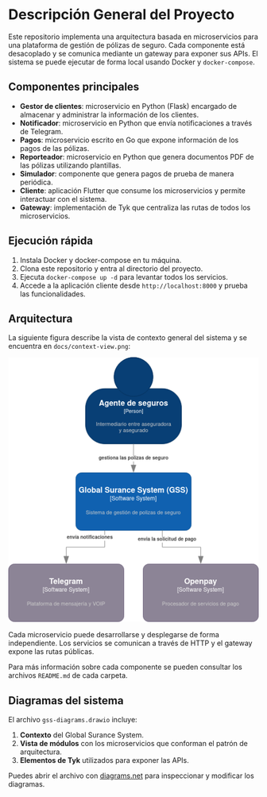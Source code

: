 # Descripción General del Proyecto

Este repositorio implementa una arquitectura basada en microservicios para una plataforma de gestión de pólizas de seguro. Cada componente está desacoplado y se comunica mediante un gateway para exponer sus APIs. El sistema se puede ejecutar de forma local usando Docker y `docker-compose`.

## Componentes principales

- **Gestor de clientes**: microservicio en Python (Flask) encargado de almacenar y administrar la información de los clientes.
- **Notificador**: microservicio en Python que envía notificaciones a través de Telegram.
- **Pagos**: microservicio escrito en Go que expone información de los pagos de las pólizas.
- **Reporteador**: microservicio en Python que genera documentos PDF de las pólizas utilizando plantillas.
- **Simulador**: componente que genera pagos de prueba de manera periódica.
- **Cliente**: aplicación Flutter que consume los microservicios y permite interactuar con el sistema.
- **Gateway**: implementación de Tyk que centraliza las rutas de todos los microservicios.

## Ejecución rápida

1. Instala Docker y docker-compose en tu máquina.
2. Clona este repositorio y entra al directorio del proyecto.
3. Ejecuta `docker-compose up -d` para levantar todos los servicios.
4. Accede a la aplicación cliente desde `http://localhost:8000` y prueba las funcionalidades.

## Arquitectura

La siguiente figura describe la vista de contexto general del sistema y se encuentra en `docs/context-view.png`:

![Vista de contexto](context-view.png)

Cada microservicio puede desarrollarse y desplegarse de forma independiente. Los servicios se comunican a través de HTTP y el gateway expone las rutas públicas.

Para más información sobre cada componente se pueden consultar los archivos `README.md` de cada carpeta.

## Diagramas del sistema

El archivo `gss-diagrams.drawio` incluye:

1. **Contexto** del Global Surance System.
2. **Vista de módulos** con los microservicios que conforman el patrón de arquitectura.
3. **Elementos de Tyk** utilizados para exponer las APIs.

Puedes abrir el archivo con [diagrams.net](https://www.diagrams.net/) para inspeccionar y modificar los diagramas.
